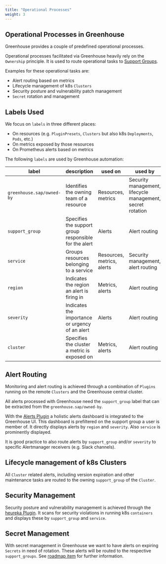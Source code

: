 ```yaml
---
title: "Operational Processes"
weight: 3
---
```


## Operational Processes in Greenhouse

Greenhouse provides a couple of predefined operational processes.

Operational processes facilitated via Greenhouse heavily rely on the `Ownership` principle. It is used to route operational tasks to [Support Groups](./../core-concepts/teams.md#support-groups).

Examples for these operational tasks are:

- Alert routing based on metrics
- Lifecycle management of k8s `Clusters`
- Security posture and vulnerability patch management
- `Secret` rotation and management

## Labels Used

We focus on `labels` in three different places:

- On resources (e.g. `PluginPresets`, `Clusters` but also k8s `Deployments`, `Pods`, etc.)
- On metrics exposed by those resources
- On Prometheus alerts based on metrics

The following `labels` are used by Greenhouse automation:

| label                                 | description                                                      | used on                | used by                |
|---------------------------------------|------------------------------------------------------------------|------------------------|------------------------|
| `greenhouse.sap/owned-by`             | Identifies the owning team of a resource                         | Resources, metrics    | Security management, lifecycle management, secret rotation |
| `support_group`     | Specifies the support group responsible for the alert          |  Alerts    | Alert routing   |
| `service` | Groups resources belonging to a service      | Resources, metrics, alerts             | Security management, alert routing            |
| `region`           | Indicates the region an alert is firing in                     | Metrics, alerts   | Alert routing  |
| `severity`         | Indicates the importance or urgency of an alert                  | Alerts         | Alert routing         |
| `cluster`          | Specifies the cluster a metric is exposed on     | Metrics, alerts        | Alert routing       |

## Alert Routing

Monitoring and alert routing is achieved through a combination of `Plugins` running on the remote `Clusters` and the Greenhouse central cluster.

All alerts processed with Greenhouse need the `support_group` label that can be extracted from the `greenhouse.sap/owned-by`.

With the [Alerts Plugin](https://github.com/cloudoperators/greenhouse-extensions/tree/main/alerts) a holistic alerts dashboard is integrated to the Greenhouse UI. This dashboard is prefiltered on the support group a user is member of. It directly displays alerts by `region` and `severity`. Also `service` is prominently displayed.

It is good practice to also route alerts by `support_group` and/or `severity` to specific Alertmanager receivers (e.g. Slack channels).

## Lifecycle management of k8s Clusters

All `Cluster` related alerts, including version expiration and other maintenance tasks are routed to the owning `support_group` of the `Cluster`.

## Security Management

Security posture and vulnerability management is achieved through the [heureka Plugin](https://github.com/cloudoperators/heureka). It scans for security violations in running k8s `containers` and displays these by `support_group` and `service`.

## Secret Management

With secret management in Greenhouse we want to have alerts on expiring `Secrets` in need of rotation. These alerts will be routed to the respective `support_groups`. See [roadmap item](https://github.com/cloudoperators/greenhouse/issues/1211) for further information.

